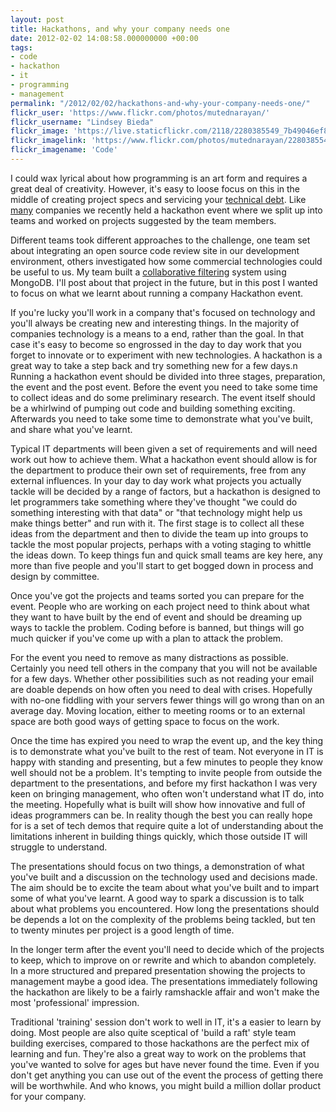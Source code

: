 ```yaml
---
layout: post
title: Hackathons, and why your company needs one
date: 2012-02-02 14:08:58.000000000 +00:00
tags:
- code
- hackathon
- it
- programming
- management
permalink: "/2012/02/02/hackathons-and-why-your-company-needs-one/"
flickr_user: 'https://www.flickr.com/photos/mutednarayan/'
flickr_username: "Lindsey Bieda"
flickr_image: 'https://live.staticflickr.com/2118/2280385549_7b49046ef8_w.jpg'
flickr_imagelink: 'https://www.flickr.com/photos/mutednarayan/2280385549/'
flickr_imagename: 'Code'
---
```

I could wax lyrical about how programming is an art form and requires a great deal of creativity. However,
it's easy to loose focus on this in the middle of creating project specs and servicing your
[technical debt](http://en.wikipedia.org/wiki/Technical_debt). Like
[many](blog.facebook.com/blog.php?post=2234227130) companies we recently held a hackathon event where
we split up into teams and worked on projects suggested by the team members.

Different teams took different approaches to the challenge, one team set about integrating an open source code
review site in our development environment, others investigated how some commercial technologies could be
useful to us. My team built a  [collaborative
filtering](http://en.wikipedia.org/wiki/Collaborative_filtering) system using MongoDB. I'll post about that project in the future, but in this post I wanted to
focus on what we learnt about running a company Hackathon event.

If you're lucky you'll work in a company that's focused on technology and you'll always be creating new and
interesting things. In the majority of companies technology is a means to a end, rather than the goal. In that
case it's easy to become so engrossed in the day to day work that you forget to innovate or to experiment with
new technologies. A hackathon is a great way to take a step back and try something new for a few days.n
Running a hackathon event should be divided into three stages, preparation, the event and the post event.
Before the event you need to take some time to collect ideas and do some preliminary research. The event
itself should be a whirlwind of pumping out code and building something exciting. Afterwards you need to take
some time to demonstrate what you've built, and share what you've learnt.

Typical IT departments will been given a set of requirements and will need work out how to achieve them. What
a hackathon event should allow is for the department to produce their own set of requirements, free from any
external influences. In your day to day work what projects you actually tackle will be decided by a range of
factors, but a hackathon is designed to let programmers take something where they've thought "we could do
something interesting with that data" or "that technology might help us make things better" and run with it.
The first stage is to collect all these ideas from the department and then to divide the team up into groups
to tackle the most popular projects, perhaps with a voting staging to whittle the ideas down. To keep things
fun and quick small teams are key here, any more than five people and you'll start to get bogged down in
process and design by committee.

Once you've got the projects and teams sorted you can prepare for the event. People who are working on each
project need to think about what they want to have built by the end of event and should be dreaming up ways to
tackle the problem. Coding before is banned, but things will go much quicker if you've come up with a plan to
attack the problem.

For the event you need to remove as many distractions as possible. Certainly you need tell others in the
company that you will not be available for a few days. Whether other possibilities such as not reading your
email are doable depends on how often you need to deal with crises. Hopefully with no-one fiddling with your
servers fewer things will go wrong than on an average day. Moving location, either to meeting rooms or to an
external space are both good ways of getting space to focus on the work.

Once the time has expired you need to wrap the event up, and the key thing is to demonstrate what you've built
to the rest of team. Not everyone in IT is happy with standing and presenting, but a few minutes to people
they know well should not be a problem. It's tempting to invite people from outside the department to the
presentations, and before my first hackathon I was very keen on bringing management, who often won't
understand what IT do, into the meeting. Hopefully what is built will show how innovative and full of ideas
programmers can be. In reality though the best you can really hope for is a set of tech demos that require
quite a lot of understanding about the limitations inherent in building things quickly, which those outside IT
will struggle to understand.

The presentations should focus on two things, a demonstration of what you've built and a discussion on the
technology used and decisions made. The aim should be to excite the team about what you've built and to impart
some of what you've learnt. A good way to spark a discussion is to talk about what problems you encountered.
How long the presentations should be depends a lot on the complexity of the problems being tackled, but ten to
twenty minutes per project is a good length of time.

In the longer term after the event you'll need to decide which of the projects to keep, which to improve on or
rewrite and which to abandon completely. In a more structured and prepared presentation showing the projects
to management maybe a good idea. The presentations immediately following the hackathon are likely to be a
fairly ramshackle affair and won't make the most 'professional' impression.

Traditional 'training' session don't work to well in IT, it's a easier to learn by doing. Most people are also
quite sceptical of 'build a raft' style team building exercises, compared to those hackathons are the perfect
mix of learning and fun. They're also a great way to work on the problems that you've wanted to solve for ages
but have never found the time. Even if you don't get anything you can use out of the event the process of
getting there will be worthwhile. And who knows, you might build a million dollar product for your company.
